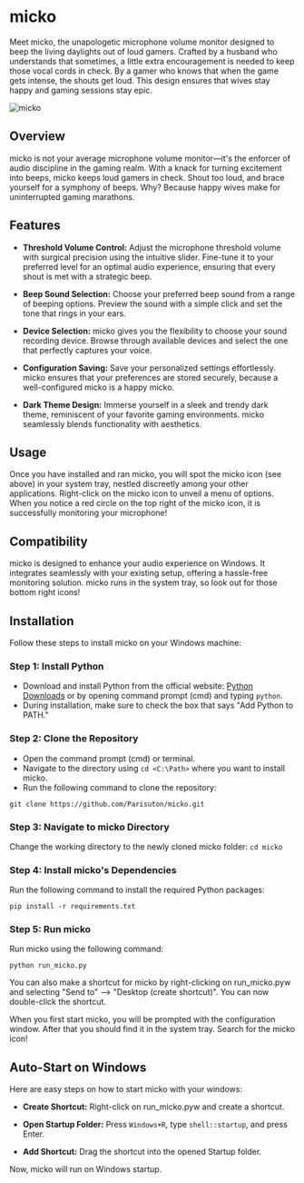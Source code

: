 # micko
Meet micko, the unapologetic microphone volume monitor designed to beep the living daylights out of loud gamers. Crafted by a husband who understands that sometimes, a little extra encouragement is needed to keep those vocal cords in check. By a gamer who knows that when the game gets intense, the shouts get loud. This design ensures that wives stay happy and gaming sessions stay epic. 

![micko](/src/icons/micko.ico)

## Overview
micko is not your average microphone volume monitor—it's the enforcer of audio discipline in the gaming realm. With a knack for turning excitement into beeps, micko keeps loud gamers in check. Shout too loud, and brace yourself for a symphony of beeps. Why? Because happy wives make for uninterrupted gaming marathons.

## Features
- __Threshold Volume Control:__ Adjust the microphone threshold volume with surgical precision using the intuitive slider. Fine-tune it to your preferred level for an optimal audio experience, ensuring that every shout is met with a strategic beep.

- __Beep Sound Selection:__ Choose your preferred beep sound from a range of beeping options. Preview the sound with a simple click and set the tone that rings in your ears.

- __Device Selection:__ micko gives you the flexibility to choose your sound recording device. Browse through available devices and select the one that perfectly captures your voice.

- __Configuration Saving:__ Save your personalized settings effortlessly. micko ensures that your preferences are stored securely, because a well-configured micko is a happy micko.

- __Dark Theme Design:__ Immerse yourself in a sleek and trendy dark theme, reminiscent of your favorite gaming environments. micko seamlessly blends functionality with aesthetics.

## Usage

Once you have installed and ran micko, you will spot the micko icon (see above) in your system tray, nestled discreetly among your other applications. Right-click on the micko icon to unveil a menu of options. When you notice a red circle on the top right of the micko icon, it is successfully monitoring your microphone!

## Compatibility
micko is designed to enhance your audio experience on Windows. It integrates seamlessly with your existing setup, offering a hassle-free monitoring solution. micko runs in the system tray, so look out for those bottom right icons!

## Installation
Follow these steps to install micko on your Windows machine:

### Step 1: Install Python
- Download and install Python from the official website: [Python Downloads](https://www.python.org/downloads/windows/) or by opening command prompt (cmd) and typing `python`.
- During installation, make sure to check the box that says "Add Python to PATH."

### Step 2: Clone the Repository
- Open the command prompt (cmd) or terminal.
- Navigate to the directory using `cd <C:\Path>` where you want to install micko.
- Run the following command to clone the repository:

```git clone https://github.com/Parisuton/micko.git```

### Step 3: Navigate to micko Directory
Change the working directory to the newly cloned micko folder:
```cd micko```

### Step 4: Install micko's Dependencies
Run the following command to install the required Python packages:

```pip install -r requirements.txt```

### Step 5: Run micko
Run micko using the following command:

```python run_micko.py```

You can also make a shortcut for micko by right-clicking on run_micko.pyw and selecting "Send to" --> "Desktop (create shortcut)". You can now double-click the shortcut.

When you first start micko, you will be prompted with the configuration window. After that you should find it in the system tray. Search for the micko icon!

## Auto-Start on Windows

Here are easy steps on how to start micko with your windows:

- __Create Shortcut:__ Right-click on run_micko.pyw and create a shortcut.

- __Open Startup Folder:__ Press `Windows+R`, type `shell::startup`, and press Enter.

- __Add Shortcut:__ Drag the shortcut into the opened Startup folder.

Now, micko will run on Windows startup.